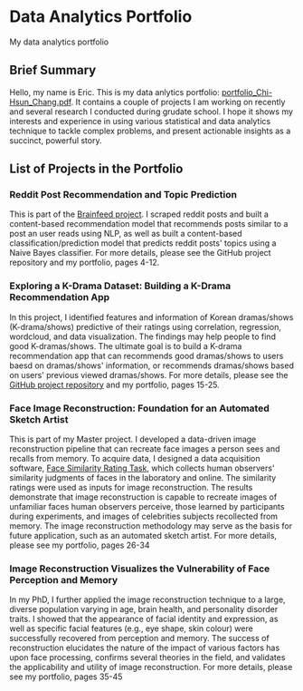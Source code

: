 # Data Analytics Portfolio
My data analytics portfolio

## Brief Summary
Hello, my name is Eric. This is my data anlytics portfolio: [portfolio_Chi-Hsun_Chang.pdf](portfolio_Chi-Hsun_Chang.pdf). It contains a couple of projects I am working on recently and several research I conducted during grudate school. I hope it shows my interests and experience in using various statistical and data analytics technique to tackle complex problems, and present actionable insights as a succinct, powerful story. 

## List of Projects in the Portfolio

### Reddit Post Recommendation and Topic Prediction
This is part of the [Brainfeed project](https://github.com/yohanyee/brainfeed). I scraped reddit posts and built a content-based recommendation model that recommends posts similar to a post an user reads using NLP, as well as built a content-based classification/prediction model that predicts reddit posts' topics using a Naive Bayes classifier. For more details, please see the GitHub project repository and my portfolio, pages 4-12.

### Exploring a K-Drama Dataset: Building a K-Drama Recommendation App
In this project, I identified features and information of Korean dramas/shows (K-drama/shows) predictive of their ratings using correlation, regression, wordcloud, and data visualization. The findings may help people to find good K-dramas/shows. The ultimate goal is to build a K-drama recommendation app that can recommends good dramas/shows to users baesd on dramas/shows' information, or recommends dramas/shows based on users' previous viewed dramas/shows. For more details, please see the [GitHub project repository](https://github.com/EricCHChang/kdrama) and my portfolio, pages 15-25.

### Face Image Reconstruction: Foundation for an Automated Sketch Artist
This is part of my Master project. I developed a data-driven image reconstruction pipeline that can recreate face images a person sees and recalls from memory. To acquire data, I designed a data acquisition software, [Face Similarity Rating Task](https://github.com/EricCHChang/FaceSimPercep), which collects human observers' similarity judgments of faces in the laboratory and online. The similarity ratings were used as inputs for image reconstruction. The results demonstrate that image reconstruction is capable to recreate images of unfamiliar faces human observers perceive, those learned by participants during experiments, and images of celebrities subjects recollected from memory. The image reconstruction methodology may serve as the basis for future application, such as an automated sketch artist. For more details, please see my portfolio, pages 26-34

### Image Reconstruction Visualizes the Vulnerability of Face Perception and Memory
In my PhD, I further applied the image reconstruction technique to a large, diverse population varying in age, brain health, and personality disorder traits. I showed that the appearance of facial identity and expression, as well as specific facial features (e.g., eye shape, skin colour) were successfully recovered from perception and memory. The success of reconstruction elucidates the nature of the impact of various factors has upon face processing, confirms several theories in the field, and validates the applicability and utility of image reconstruction. For more details, please see my portfolio, pages 35-45

